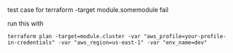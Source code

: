##
test case for terraform -target module.somemodule fail

run this with 

```
terraform plan -target=module.cluster -var "aws_profile=your-profile-in-credentials" -var "aws_region=us-east-1" -var "env_name=dev"

```
